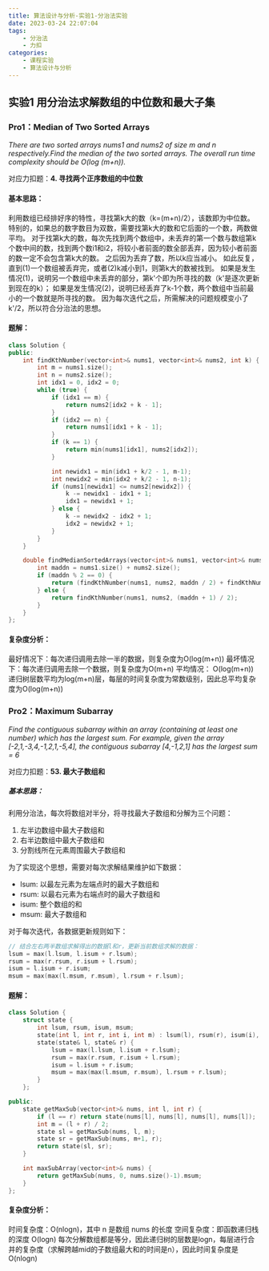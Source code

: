 ```yaml
---
title: 算法设计与分析-实验1-分治法实验
date: 2023-03-24 22:07:04
tags:
    - 分治法
    - 力扣
categories:
    - 课程实验
    - 算法设计与分析
---
```


## 实验1 用分治法求解数组的中位数和最大子集

### Pro1：Median of Two Sorted Arrays
*There are two sorted arrays nums1 and nums2 of size m and n respectively.Find the
median of the two sorted arrays. The overall run time complexity should be O(log
(m+n)).*

<!-- more -->

对应力扣题：**4. 寻找两个正序数组的中位数**

#### 基本思路：
利用数组已经排好序的特性，寻找第k大的数（k=(m+n)/2），该数即为中位数。
特别的，如果总的数字数目为双数，需要找第k大的数和它后面的一个数，两数做平均。
对于找第k大的数，每次先找到两个数组中，未丢弃的第一个数与数组第k个数中间的数，找到两个数i1和i2，将较小者前面的数全部丢弃，因为较小者前面的数一定不会包含第k大的数。
之后因为丢弃了数，所以k应当减小。
如此反复，直到(1)一个数组被丢弃完，或者(2)k减小到1，则第k大的数被找到。
如果是发生情况(1)，说明另一个数组中未丢弃的部分，第k'个即为所寻找的数（k'是逐次更新到现在的k）；
如果是发生情况(2)，说明已经丢弃了k-1个数，两个数组中当前最小的一个数就是所寻找的数。
因为每次迭代之后，所需解决的问题规模变小了k'/2，所以符合分治法的思想。

#### 题解：
```C++
class Solution {
public:
    int findKthNumber(vector<int>& nums1, vector<int>& nums2, int k) {
        int m = nums1.size();
        int n = nums2.size();
        int idx1 = 0, idx2 = 0;
        while (true) {
            if (idx1 == m) {
                return nums2[idx2 + k - 1];
            }
            if (idx2 == n) {
                return nums1[idx1 + k - 1];
            }
            if (k == 1) {
                return min(nums1[idx1], nums2[idx2]);
            }

            int newidx1 = min(idx1 + k/2 - 1, m-1);
            int newidx2 = min(idx2 + k/2 - 1, n-1);
            if (nums1[newidx1] <= nums2[newidx2]) {
                k -= newidx1 - idx1 + 1;
                idx1 = newidx1 + 1;
            } else {
                k -= newidx2 - idx2 + 1;
                idx2 = newidx2 + 1;
            }
        }
    }

    double findMedianSortedArrays(vector<int>& nums1, vector<int>& nums2) {
        int maddn = nums1.size() + nums2.size();
        if (maddn % 2 == 0) {
            return (findKthNumber(nums1, nums2, maddn / 2) + findKthNumber(nums1, nums2, maddn / 2 + 1)) / 2.0;
        } else {
            return findKthNumber(nums1, nums2, (maddn + 1) / 2);
        }
    }
};
```

#### 复杂度分析：
最好情况下：每次递归调⽤去除⼀半的数据，则复杂度为O(log(m+n))
最坏情况下：每次递归调⽤去除⼀个数据，则复杂度为O(m+n)
平均情况： O(log(m+n))
递归树层数平均为log(m+n)层，每层的时间复杂度为常数级别，因此总平均复杂度为O(log(m+n))


### Pro2：Maximum Subarray
*Find the contiguous subarray within an array (containing at least one number) which has the largest sum.
For example, given the array [-2,1,-3,4,-1,2,1,-5,4], the contiguous subarray [4,-1,2,1] has the largest sum = 6*

对应力扣题：**53. 最大子数组和**

##### 基本思路：
利用分治法，每次将数组对半分，将寻找最大子数组和分解为三个问题：
1. 左半边数组中最大子数组和
2. 右半边数组中最大子数组和
3. 分割线所在元素周围最大子数组和

为了实现这个思想，需要对每次求解结果维护如下数据：
- lsum: 以最左元素为左端点时的最大子数组和
- rsum: 以最右元素为右端点时的最大子数组和
- isum: 整个数组的和
- msum: 最大子数组和

对于每次迭代，各数据更新规则如下：
```C++
// 结合左右两半数组求解得出的数据l和r，更新当前数组求解的数据：
lsum = max(l.lsum, l.isum + r.lsum);
rsum = max(r.rsum, r.isum + l.rsum);
isum = l.isum + r.isum;
msum = max(max(l.msum, r.msum), l.rsum + r.lsum);
```

#### 题解：
```C++
class Solution {
    struct state {
        int lsum, rsum, isum, msum;
        state(int l, int r, int i, int m) : lsum(l), rsum(r), isum(i), msum(m) {};
        state(state& l, state& r) {
            lsum = max(l.lsum, l.isum + r.lsum);
            rsum = max(r.rsum, r.isum + l.rsum);
            isum = l.isum + r.isum;
            msum = max(max(l.msum, r.msum), l.rsum + r.lsum);
        }
    };

public:
    state getMaxSub(vector<int>& nums, int l, int r) {
        if (l == r) return state(nums[l], nums[l], nums[l], nums[l]);
        int m = (l + r) / 2;
        state sl = getMaxSub(nums, l, m);
        state sr = getMaxSub(nums, m+1, r);
        return state(sl, sr);
    }

    int maxSubArray(vector<int>& nums) {
        return getMaxSub(nums, 0, nums.size()-1).msum;
    }
};
```

#### 复杂度分析：
时间复杂度：O(nlogn)，其中 n 是数组 nums 的⻓度
空间复杂度：即函数递归栈的深度 O(logn)
每次分解数组都是等分，因此递归树的层数是logn，每层进⾏合并的复杂度（求解跨越mid的⼦数组最⼤和的时间是n），因此时间复杂度是O(nlogn)